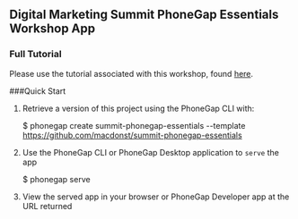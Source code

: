 ## Digital Marketing Summit PhoneGap Essentials Workshop App

### Full Tutorial
Please use the tutorial associated with this workshop, found [here](http://macdonst.github.io/summit-phonegap-essentials).

###Quick Start

1. Retrieve a version of this project using the PhoneGap CLI with:

    $ phonegap create summit-phonegap-essentials --template https://github.com/macdonst/summit-phonegap-essentials

2. Use the PhoneGap CLI or PhoneGap Desktop application to `serve` the app

    $ phonegap serve

3. View the served app in your browser or PhoneGap Developer app at the URL returned
